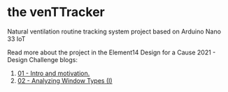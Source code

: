 # the venTTracker
Natural ventilation routine tracking system project based on Arduino Nano 33 IoT

Read more about the project in the Element14 Design for a Cause 2021 - Design Challenge blogs:

1. [01 - Intro and motivation.](https://www.element14.com/community/community/design-challenges/design-for-a-cause-2021/blog/2021/03/07/venttracker-01-intro-and-motivation)
2. [02 - Analyzing Window Types (I)](https://www.element14.com/community/community/design-challenges/design-for-a-cause-2021/blog/2021/03/14/venttracker-02-analyzing-window-types)
